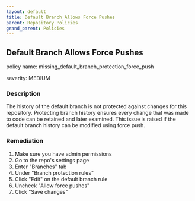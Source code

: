 ```yaml
---
layout: default
title: Default Branch Allows Force Pushes
parent: Repository Policies
grand_parent: Policies
---
```



## Default Branch Allows Force Pushes
policy name: missing_default_branch_protection_force_push

severity: MEDIUM

### Description
The history of the default branch is not protected against changes for this repository. Protecting branch history ensures every change that was made to code can be retained and later examined. This issue is raised if the default branch history can be modified using force push.


### Remediation
1. Make sure you have admin permissions
2. Go to the repo's settings page
3. Enter "Branches" tab
4. Under "Branch protection rules"
5. Click "Edit" on the default branch rule
6. Uncheck "Allow force pushes"
7. Click "Save changes"




